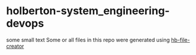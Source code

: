# holberton-system_engineering-devops
some small text
 Some or all files in this repo were generated using [hb-file-creator](https://github.com/tieje/hb-file-creator)